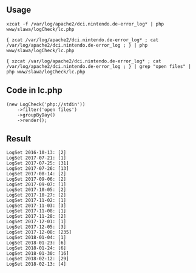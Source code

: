 ## Usage

```xzcat -f /var/log/apache2/dci.nintendo.de-error_log* | php www/slawa/logCheck/lc.php```

```{ zcat /var/log/apache2/dci.nintendo.de-error_log* ; cat /var/log/apache2/dci.nintendo.de-error_log ; } | php www/slawa/logCheck/lc.php```

```{ xzcat /var/log/apache2/dci.nintendo.de-error_log* ; cat /var/log/apache2/dci.nintendo.de-error_log ; } | grep "open files" | php www/slawa/logCheck/lc.php```

## Code in lc.php

```
(new LogCheck('php://stdin'))
	->filter('open files')
	->groupByDay()
	->render();
```

## Result

```
LogSet 2016-10-13: [2]
LogSet 2017-07-21: [1]
LogSet 2017-07-25: [31]
LogSet 2017-07-26: [13]
LogSet 2017-08-14: [2]
LogSet 2017-09-06: [2]
LogSet 2017-09-07: [1]
LogSet 2017-10-05: [2]
LogSet 2017-10-27: [2]
LogSet 2017-11-02: [1]
LogSet 2017-11-03: [3]
LogSet 2017-11-08: [1]
LogSet 2017-11-28: [2]
LogSet 2017-12-01: [1]
LogSet 2017-12-05: [3]
LogSet 2017-12-08: [235]
LogSet 2018-01-04: [1]
LogSet 2018-01-23: [6]
LogSet 2018-01-24: [6]
LogSet 2018-01-30: [16]
LogSet 2018-02-12: [29]
LogSet 2018-02-13: [4]
```
